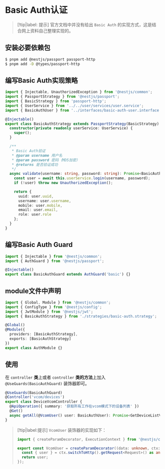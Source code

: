 # Basic Auth认证

> [!tip|label: 提示]
> 官方文档中并没有给出 `Basic Auth` 的实现方式，这是结合网上资料自己整理实现的。

## 安装必要依赖包

```bash
$ pnpm add @nestjs/passport passport-http
$ pnpm add -D @types/passport-http
```

## 编写Basic Auth实现策略

```ts
import { Injectable, UnauthorizedException } from '@nestjs/common';
import { PassportStrategy } from '@nestjs/passport';
import { BasicStrategy } from 'passport-http';
import { UserService } from '../../user/services/user.service';
import { BasicAuthUser } from '../interfaces/basic-auth-user.interface';

@Injectable()
export class BasicAuthStrategy extends PassportStrategy(BasicStrategy) {
  constructor(private readonly userService: UserService) {
    super();
  }

  /**
   * Basic Auth验证
   * @param username 用户名
   * @param password 密码（MD5加密）
   * @returns 是否验证成功
   */
  async validate(username: string, password: string): Promise<BasicAuthUser> {
    const user = await this.userService.login(username, password);
    if (!user) throw new UnauthorizedException();

    return {
      uuid: user.uuid,
      username: user.username,
      mobile: user.mobile,
      email: user.email,
      role: user.role
    };
  }
}
```

## 编写Basic Auth Guard

```ts
import { Injectable } from '@nestjs/common';
import { AuthGuard } from '@nestjs/passport';

@Injectable()
export class BasicAuthGuard extends AuthGuard('basic') {}
```

## module文件中声明

```ts
import { Global, Module } from '@nestjs/common';
import { ConfigType } from '@nestjs/config';
import { JwtModule } from '@nestjs/jwt';
import { BasicAuthStrategy } from './strategies/basic-auth.strategy';

@Global()
@Module({
  providers: [BasicAuthStrategy],
  exports: [BasicAuthStrategy]
})
export class AuthModule {}
```

## 使用

在 `controller` **类**上或者 `controller` **类的方法**上加入 `@UseGuards(BasicAuthGuard)` 装饰器即可。

```ts
@UseGuards(BasicAuthGuard)
@Controller('vcom/devices')
export class DeviceVcomController {
  @ApiOperation({ summary: '获取所有工作在vcom模式下的设备列表' })
  @Get()
  async getAll(@VcomUser() user: BasicAuthUser): Promise<GetDeviceListVcomResDto[]> {}
}
```

> [!tip|label:提示]
> `VcomUser` 装饰器的实现如下：
>
> ```ts
> import { createParamDecorator, ExecutionContext } from '@nestjs/common';
>
> export const VcomUser = createParamDecorator((data: unknown, ctx: ExecutionContext) => {
>   const { user } = ctx.switchToHttp().getRequest<Request>() as any;
>   return user;
> });
> ```

